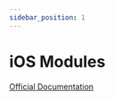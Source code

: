 ```yaml
---
sidebar_position: 1
---
```


# iOS Modules

[Official Documentation](https://reactnative.dev/docs/native-modules-ios)
